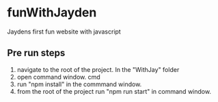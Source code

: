 # funWithJayden
Jaydens first fun website with javascript
## Pre run steps
1. navigate to the root of the project. In the "WithJay" folder
2. open command window. cmd
3. run "npm install" in the commmand window.
4. from the root of the project run "npm run start" in command window.